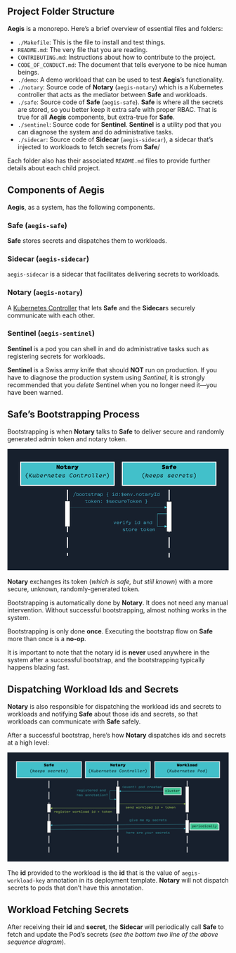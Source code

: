 ## Project Folder Structure

**Aegis** is a monorepo. Here’s a brief overview of essential files and folders:

* `./Makefile`: This is the file to install and test things.
* `README.md`: The very file that you are reading.
* `CONTRIBUTING.md`: Instructions about how to contribute to the project.
* `CODE_OF_CONDUCT.md`: The document that tells everyone to be nice human beings.
* `./demo`: A demo workload that can be used to test **Aegis**’s functionality.
* `./notary`: Source code of **Notary** (`aegis-notary`) which is a Kubernetes
  controller that acts as the mediator between **Safe** and workloads.
* `./safe`: Source code of **Safe** (`aegis-safe`). **Safe** is where all the
  secrets are stored, so you better keep it extra safe with proper RBAC. That is
  true for all **Aegis** components, but extra-true for **Safe**.
* `./sentinel`: Source code for **Sentinel**. **Sentinel** is a utility pod
  that you can diagnose the system and do administrative tasks.
* `./sidecar`: Source code of **Sidecar** (`aegis-sidecar`), a sidecar that’s
  injected to workloads to fetch secrets from **Safe**/

Each folder also has their associated `README.md` files to provide further
details about each child project.

## Components of Aegis

**Aegis**, as a system, has the following components.

### **Safe** (`aegis-safe`)

**Safe** stores secrets and dispatches them to workloads.

### **Sidecar** (`aegis-sidecar`)

`aegis-sidecar` is a sidecar that facilitates delivering secrets to workloads.

### **Notary** (`aegis-notary`)

A [Kubernetes Controller][k8s-controller] that lets **Safe** and the **Sidecar**s
securely communicate with each other.

### **Sentinel** (`aegis-sentinel`)

**Sentinel** is a pod you can shell in and do administrative tasks such as
registering secrets for workloads.

**Sentinel** is a Swiss army knife that should **NOT** run on production. If you
have to diagnose the production system using *Sentinel*, it is strongly
recommended that you *delete* Sentinel when you no longer need it—you have been
warned.

[k8s-controller]: https://kubernetes.io/docs/concepts/architecture/controller/ "Kubernetes Controller"

## Safe’s Bootstrapping Process

Bootstrapping is when **Notary** talks to **Safe** to deliver secure and
randomly generated admin token and notary token.

![Aegis Bootstrapping](assets/aegis-bootstrap.png "Bootstrapping")

**Notary** exchanges its token (*which is safe, but still known*)
with a more secure, unknown, randomly-generated token.

Bootstrapping is automatically done by **Notary**. It does not need any manual
intervention. Without successful bootstrapping, almost nothing works in the
system.

Bootstrapping is only done **once**. Executing the bootstrap flow on **Safe**
more than once is a **no-op**.

It is important to note that the notary id is **never** used anywhere in the
system after a successful bootstrap, and the bootstrapping typically happens
blazing fast.

## Dispatching Workload Ids and Secrets

**Notary** is also responsible for dispatching the workload ids and secrets to
workloads and notifying **Safe** about those ids and secrets, so that
workloads can communicate with **Safe** safely.

After a successful bootstrap, here’s how **Notary** dispatches ids and secrets
at a high level:

![Notary Dispatch](assets/aegis-notary-dispatch.png "Notary Dispatch")

The **id** provided to the workload is the **id** that is the value of
`aegis-workload-key` annotation in its deployment template. **Notary** will not
dispatch secrets to pods that don’t have this annotation.

## Workload Fetching Secrets

After receiving their **id** and **secret**, the **Sidecar** will
periodically call **Safe** to fetch and update the Pod’s secrets (*see the
bottom two line of the above sequence diagram*).
